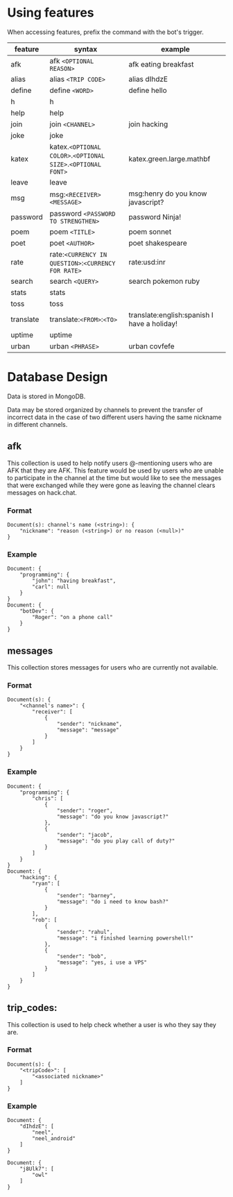 # Using features

When accessing features, prefix the command with the bot's trigger.

|feature  |syntax                                                      |example                                    |
|---------|------------------------------------------------------------|-------------------------------------------|
|afk      |afk `<OPTIONAL REASON>`                                     |afk eating breakfast                       |
|alias    |alias `<TRIP CODE>`                                         |alias dIhdzE                               |
|define   |define `<WORD>`                                             |define hello                               |   
|h        |h                                                           |                                           |
|help     |help                                                        |                                           |
|join     |join `<CHANNEL>`                                            |join hacking                               |
|joke     |joke                                                        |                                           |
|katex    |katex.`<OPTIONAL COLOR>`.`<OPTIONAL SIZE>`.`<OPTIONAL FONT>`|katex.green.large.mathbf                   |
|leave    |leave                                                       |                                           |
|msg      |msg:`<RECEIVER>` `<MESSAGE>`                                |msg:henry do you know javascript?          |
|password |password `<PASSWORD TO STRENGTHEN>`                         |password Ninja!                            |
|poem     |poem `<TITLE>`                                              |poem sonnet                                |
|poet     |poet `<AUTHOR>`                                             |poet shakespeare                           |
|rate     |rate:`<CURRENCY IN QUESTION>`:`<CURRENCY FOR RATE>`         |rate:usd:inr                               |
|search   |search `<QUERY>`                                            |search pokemon ruby                        |
|stats    |stats                                                       |                                           |
|toss     |toss                                                        |                                           |
|translate|translate:`<FROM>`:`<TO>`                                   |translate:english:spanish I have a holiday!|
|uptime   |uptime                                                      |                                           |
|urban    |urban `<PHRASE>`                                            |urban covfefe                              |

# Database Design

Data is stored in MongoDB.

Data may be stored organized by channels to prevent the transfer of incorrect data in the case of two different users having the same nickname in different channels.

## afk

This collection is used to help notify users @-mentioning users who are AFK that they are AFK. This feature would be used by users who are unable to participate in the channel at the time but would like to see the messages that were exchanged while they were gone as leaving the channel clears messages on hack.chat.

### Format

```
Document(s): channel's name (<string>): {
    "nickname": "reason (<string>) or no reason (<null>)"
}
```

### Example

```
Document: {
    "programming": {
        "john": "having breakfast",
        "carl": null
    }
}
Document: {
    "botDev": {
        "Roger": "on a phone call"
    }
}
```

## messages

This collection stores messages for users who are currently not available.

### Format

```
Document(s): {
    "<channel's name>": {
        "receiver": [
            {
                "sender": "nickname",
                "message": "message"
            }
        ]
    }
}
```

### Example

```
Document: {
    "programming": {
        "chris": [
            {
                "sender": "roger",
                "message": "do you know javascript?"
            },
            {
                "sender": "jacob",
                "message": "do you play call of duty?"
            }
        ]
    }
}
Document: {
    "hacking": {
        "ryan": [
            {
                "sender": "barney",
                "message": "do i need to know bash?"
            }
        ],
        "rob": [
            {
                "sender": "rahul",
                "message": "i finished learning powershell!"
            },
            {
                "sender": "bob",
                "message": "yes, i use a VPS"
            }
        ]
    }
}
```

## trip_codes:

This collection is used to help check whether a user is who they
say they are.

### Format

```
Document(s): {
    "<tripCode>": [
        "<associated nickname>"
    ]
}
```

### Example

```
Document: {
    "dIhdzE": [
        "neel",
        "neel_android"
    ]
}

Document: {
    "j8Ulk7": [
        "owl"
    ]
}
```
